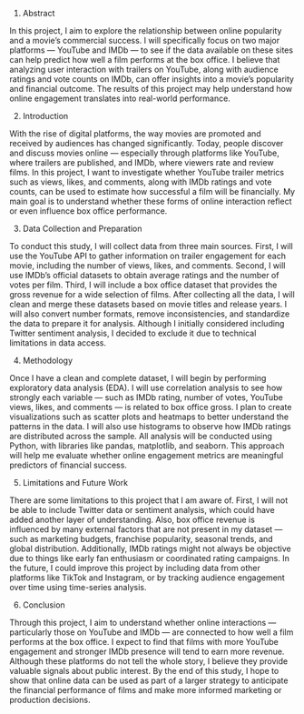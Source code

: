 1. Abstract
   
In this project, I aim to explore the relationship between online popularity and a movie’s commercial success. I will specifically focus on two major platforms — YouTube and IMDb — to see if the data available on these sites can help predict how well a film performs at the box office. I believe that analyzing user interaction with trailers on YouTube, along with audience ratings and vote counts on IMDb, can offer insights into a movie’s popularity and financial outcome. The results of this project may help understand how online engagement translates into real-world performance.

2. Introduction
   
With the rise of digital platforms, the way movies are promoted and received by audiences has changed significantly. Today, people discover and discuss movies online — especially through platforms like YouTube, where trailers are published, and IMDb, where viewers rate and review films. In this project, I want to investigate whether YouTube trailer metrics such as views, likes, and comments, along with IMDb ratings and vote counts, can be used to estimate how successful a film will be financially. My main goal is to understand whether these forms of online interaction reflect or even influence box office performance.

3. Data Collection and Preparation
   
To conduct this study, I will collect data from three main sources. First, I will use the YouTube API to gather information on trailer engagement for each movie, including the number of views, likes, and comments. Second, I will use IMDb’s official datasets to obtain average ratings and the number of votes per film. Third, I will include a box office dataset that provides the gross revenue for a wide selection of films. After collecting all the data, I will clean and merge these datasets based on movie titles and release years. I will also convert number formats, remove inconsistencies, and standardize the data to prepare it for analysis. Although I initially considered including Twitter sentiment analysis, I decided to exclude it due to technical limitations in data access.

4. Methodology
   
Once I have a clean and complete dataset, I will begin by performing exploratory data analysis (EDA). I will use correlation analysis to see how strongly each variable — such as IMDb rating, number of votes, YouTube views, likes, and comments — is related to box office gross. I plan to create visualizations such as scatter plots and heatmaps to better understand the patterns in the data. I will also use histograms to observe how IMDb ratings are distributed across the sample. All analysis will be conducted using Python, with libraries like pandas, matplotlib, and seaborn. This approach will help me evaluate whether online engagement metrics are meaningful predictors of financial success.

5. Limitations and Future Work
    
There are some limitations to this project that I am aware of. First, I will not be able to include Twitter data or sentiment analysis, which could have added another layer of understanding. Also, box office revenue is influenced by many external factors that are not present in my dataset — such as marketing budgets, franchise popularity, seasonal trends, and global distribution. Additionally, IMDb ratings might not always be objective due to things like early fan enthusiasm or coordinated rating campaigns. In the future, I could improve this project by including data from other platforms like TikTok and Instagram, or by tracking audience engagement over time using time-series analysis.

6. Conclusion
    
Through this project, I aim to understand whether online interactions — particularly those on YouTube and IMDb — are connected to how well a film performs at the box office. I expect to find that films with more YouTube engagement and stronger IMDb presence will tend to earn more revenue. Although these platforms do not tell the whole story, I believe they provide valuable signals about public interest. By the end of this study, I hope to show that online data can be used as part of a larger strategy to anticipate the financial performance of films and make more informed marketing or production decisions.
